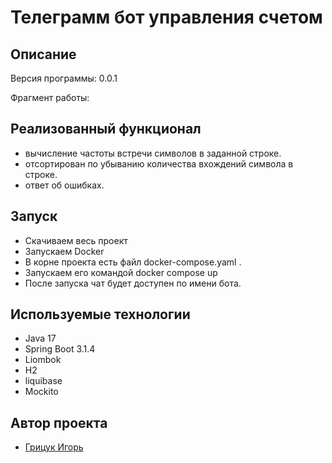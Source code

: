 <h1>Телеграмм бот управления счетом</h1>

## Описание
Версия программы: 0.0.1

Фрагмент работы: 

[//]: # (![1.png]&#40;1.png&#41;)



## Реализованный функционал

- вычисление частоты встречи символов в заданной строке.
- отсортирован по убыванию количества вхождений символа в строке.
- ответ об ошибках.



## Запуск

- Скачиваем весь проект
- Запускаем Docker
- В корне проекта есть файл docker-compose.yaml .
- Запускаем его командой docker compose up
- После запуска чат будет доступен по имени бота.

## Используемые технологии

- Java 17
- Spring Boot 3.1.4
- Liombok
- Н2
- liquibase
- Mockito



## Автор проекта

- <a  href="https://github.com/igr76">Грицук Игорь</a>


